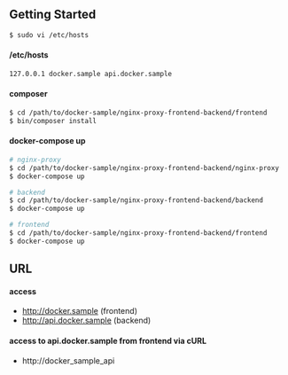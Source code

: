
## Getting Started

```bash
$ sudo vi /etc/hosts
```


#### /etc/hosts

```bash
127.0.0.1 docker.sample api.docker.sample
```


#### composer

```bash
$ cd /path/to/docker-sample/nginx-proxy-frontend-backend/frontend
$ bin/composer install
```


#### docker-compose up

```bash
# nginx-proxy
$ cd /path/to/docker-sample/nginx-proxy-frontend-backend/nginx-proxy
$ docker-compose up

# backend
$ cd /path/to/docker-sample/nginx-proxy-frontend-backend/backend
$ docker-compose up

# frontend
$ cd /path/to/docker-sample/nginx-proxy-frontend-backend/frontend
$ docker-compose up
```


## URL

#### access

* http://docker.sample (frontend)
* http://api.docker.sample (backend)


#### access to api.docker.sample from frontend via cURL

* http://docker_sample_api
